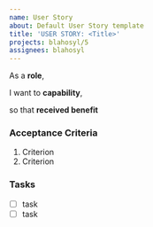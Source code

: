 ```yaml
---
name: User Story
about: Default User Story template
title: 'USER STORY: <Title>'
projects: blahosyl/5
assignees: blahosyl
---
```


As a **role**,

I want to **capability**,

so that **received benefit**

### Acceptance Criteria

1. Criterion
2. Criterion

### Tasks

- [ ] task
- [ ] task
